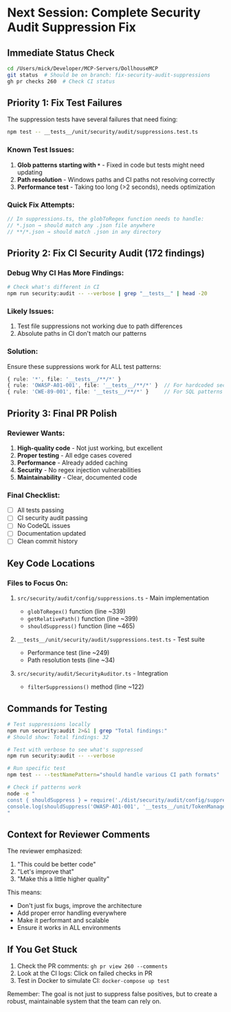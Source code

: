 # Next Session: Complete Security Audit Suppression Fix

## Immediate Status Check
```bash
cd /Users/mick/Developer/MCP-Servers/DollhouseMCP
git status  # Should be on branch: fix-security-audit-suppressions
gh pr checks 260  # Check CI status
```

## Priority 1: Fix Test Failures
The suppression tests have several failures that need fixing:

```bash
npm test -- __tests__/unit/security/audit/suppressions.test.ts
```

### Known Test Issues:
1. **Glob patterns starting with `*`** - Fixed in code but tests might need updating
2. **Path resolution** - Windows paths and CI paths not resolving correctly
3. **Performance test** - Taking too long (>2 seconds), needs optimization

### Quick Fix Attempts:
```typescript
// In suppressions.ts, the globToRegex function needs to handle:
// *.json → should match any .json file anywhere
// **/*.json → should match .json in any directory
```

## Priority 2: Fix CI Security Audit (172 findings)

### Debug Why CI Has More Findings:
```bash
# Check what's different in CI
npm run security:audit -- --verbose | grep "__tests__" | head -20
```

### Likely Issues:
1. Test file suppressions not working due to path differences
2. Absolute paths in CI don't match our patterns

### Solution:
Ensure these suppressions work for ALL test patterns:
```typescript
{ rule: '*', file: '__tests__/**/*' }
{ rule: 'OWASP-A01-001', file: '__tests__/**/*' }  // For hardcoded secrets
{ rule: 'CWE-89-001', file: '__tests__/**/*' }     // For SQL patterns
```

## Priority 3: Final PR Polish

### Reviewer Wants:
1. **High-quality code** - Not just working, but excellent
2. **Proper testing** - All edge cases covered
3. **Performance** - Already added caching
4. **Security** - No regex injection vulnerabilities
5. **Maintainability** - Clear, documented code

### Final Checklist:
- [ ] All tests passing
- [ ] CI security audit passing
- [ ] No CodeQL issues
- [ ] Documentation updated
- [ ] Clean commit history

## Key Code Locations

### Files to Focus On:
1. `src/security/audit/config/suppressions.ts` - Main implementation
   - `globToRegex()` function (line ~339)
   - `getRelativePath()` function (line ~399)
   - `shouldSuppress()` function (line ~465)

2. `__tests__/unit/security/audit/suppressions.test.ts` - Test suite
   - Performance test (line ~249)
   - Path resolution tests (line ~34)

3. `src/security/audit/SecurityAuditor.ts` - Integration
   - `filterSuppressions()` method (line ~122)

## Commands for Testing

```bash
# Test suppressions locally
npm run security:audit 2>&1 | grep "Total findings:"
# Should show: Total findings: 32

# Test with verbose to see what's suppressed
npm run security:audit -- --verbose

# Run specific test
npm test -- --testNamePattern="should handle various CI path formats"

# Check if patterns work
node -e "
const { shouldSuppress } = require('./dist/security/audit/config/suppressions.js');
console.log(shouldSuppress('OWASP-A01-001', '__tests__/unit/TokenManager.test.ts'));
"
```

## Context for Reviewer Comments

The reviewer emphasized:
1. "This could be better code"
2. "Let's improve that"
3. "Make this a little higher quality"

This means:
- Don't just fix bugs, improve the architecture
- Add proper error handling everywhere
- Make it performant and scalable
- Ensure it works in ALL environments

## If You Get Stuck

1. Check the PR comments: `gh pr view 260 --comments`
2. Look at the CI logs: Click on failed checks in PR
3. Test in Docker to simulate CI: `docker-compose up test`

Remember: The goal is not just to suppress false positives, but to create a robust, maintainable system that the team can rely on.